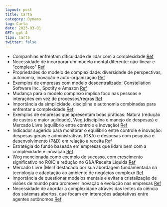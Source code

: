 ```yaml
---
layout: post
title: Carta
category: Dynamo
tag: Carta
date: 2023-03-01
GPT: gpt-4
tipo: Carta
twitter: false
---
```


- Companhias enfrentam dificuldade de lidar com a complexidade
<a href="#" onclick="search_on_pdf('CartaNa Carta anterior, constatamos a dificuldade que as companhias enfrentam diante do fenômeno ')">Ref</a>
- Necessidade de incorporar um modelo mental diferente: não-linear e "complexo"
<a href="#" onclick="search_on_pdf('necessidade de desenho prévio, comportamentos coe-rentes em nível global emergem de forma espontâne')">Ref</a>
- Propriedades do modelo de complexidade: diversidade de perspectivas, autonomia, inovação e auto-organização
<a href="#" onclick="search_on_pdf('diverso, a partir das lentes da outra complexidade. A complexidade enquanto ciência dos sistemas ab')">Ref</a>
- Exemplos de empresas com modelo descentralizado: Constellation Software Inc., Spotify e Amazon
<a href="#" onclick="search_on_pdf('Outra companhia conhecida pelo modelo de gestão descentralizado é a Constellation Software Inc. (C')">Ref</a>
- Mudança para o modelo complexo implica foco nas pessoas e interações em vez de processos/regras
<a href="#" onclick="search_on_pdf('necessidade de desenho prévio, comportamentos coe-rentes em nível global emergem de forma espontâne')">Ref</a>
- Importância da simplicidade, disciplina e autonomia combinadas para enfrentar a complexidade
<a href="#" onclick="search_on_pdf('mente aportar mais robustez. Sistemas diversos dificilmente colapsam por inteiro. Autonomia – Comp')">Ref</a>
- Exemplos de empresas que apresentam boas práticas: Natura (redução de custos e maior agilidade), Weg (disciplina e manejo de despesas) e Mercado Livre (equilíbrio entre controle e inovação)
<a href="#" onclick="search_on_pdf('da marca Natura, com o seu significado tão singular, poderá ocupar proeminência ainda maior nos res')">Ref</a>
- Indicador sugerido para monitorar o equilíbrio entre controle e inovação: despesas gerais e administrativas (G&A) e despesas com pesquisa e desenvolvimento (P&D) em relação à receita
<a href="#" onclick="search_on_pdf('Se o G&A comedido serve como aproximação da disciplina e do regime de controle bem executado, as d')">Ref</a>
- Estratégia do fundo baseada em empresas que lidam bem com a complexidade e inovação
<a href="#" onclick="search_on_pdf('confiança mútua, responsabilidade, empode-ramento e apresentam respostas mais ágeis e mais adaptad')">Ref</a>
- Weg mencionada como exemplo de sucesso, com crescimento significativo no ROIC e redução no G&A/Receita Líquida
<a href="#" onclick="search_on_pdf('pesquisa sem qualquer determinação superior.Gráfico 1 – Weg - ROIC e G&A/Receita LíquidaFonte: Rel')">Ref</a>
- Mercado Livre (Meli) destacado por sua abordagem fundamentada na tecnologia e adaptação ao ambiente de negócios complexo
<a href="#" onclick="search_on_pdf('como autonomia, inovação e criatividade são aspi-rações perfeitamente compatíveis com o exercício d')">Ref</a>
- Importância de questionar modelos mentais e evitar a cristalização de visões de mundo para promover inovação e evolução nas empresas
<a href="#" onclick="search_on_pdf('Consiste em ferramenta básica do nosso trabalho de análise. Temos por hábito pensar e repensar tamb')">Ref</a>
- Necessidade de abordar a complexidade através das lentes da ciência dos sistemas abertos, que focam em interações adaptativas entre agentes autônomos
<a href="#" onclick="search_on_pdf('diverso, a partir das lentes da outra complexidade. A complexidade enquanto ciência dos sistemas ab')">Ref</a>
